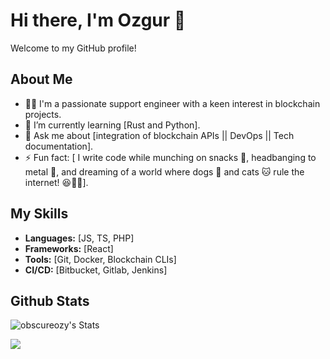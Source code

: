 # Hi there, I'm Ozgur 👋

Welcome to my GitHub profile! 

## About Me

- 👨‍💻 I'm a passionate support engineer with a keen interest in blockchain projects.
- 🌱 I’m currently learning [Rust and Python].
- 💬 Ask me about [integration of blockchain APIs || DevOps || Tech documentation].
- ⚡ Fun fact: [ I write code while munching on snacks 🍕, headbanging to metal 🤘, and dreaming of a world where dogs 🐶 and cats 🐱 rule the internet! 😆🐾🔥].

## My Skills

- **Languages:** [JS, TS, PHP]
- **Frameworks:** [React]
- **Tools:** [Git, Docker, Blockchain CLIs]
- **CI/CD:** [Bitbucket, Gitlab, Jenkins]

## Github Stats

![obscureozy's Stats](https://github-readme-stats.vercel.app/api?username=obscureozy&theme=tokyonight&show_icons=true&hide_border=true&count_private=true)

![](https://komarev.com/ghpvc/?username=obscureozy&color=blue)


<!---
obscureozy/obscureozy is a ✨ special ✨ repository because its `README.md` (this file) appears on your GitHub profile.
You can click the Preview link to take a look at your changes.
--->

